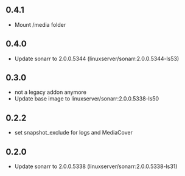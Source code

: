 ## 0.4.1

 - Mount /media folder

## 0.4.0

 - Update sonarr to 2.0.0.5344 (linuxserver/sonarr:2.0.0.5344-ls53)

## 0.3.0

 - not a legacy addon anymore
 - Update base image to linuxserver/sonarr:2.0.0.5338-ls50

## 0.2.2

 - set snapshot_exclude for logs and MediaCover
 
 ## 0.2.0

 - Update sonarr to 2.0.0.5338 (linuxserver/sonarr:2.0.0.5338-ls31)